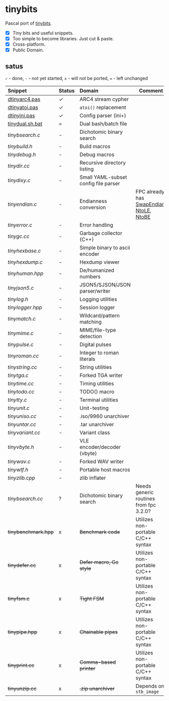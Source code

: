 # tinybits
Pascal port of [tinybits](https://github.com/r-lyeh/tinybits).

- [x] Tiny bits and useful snippets.
- [x] Too simple to become libraries. Just cut & paste.
- [x] Cross-platform.
- [x] Public Domain.

## satus

`✓` - done, `-` - not yet started, `x` - will not be ported, `=` - left unchanged

|Snippet|Status|Domain|Comment|
|:------|:-----|:-----|-------|
|[dtinyarc4.pas](dtinyarc4.pas)|✓|ARC4 stream cypher||
|[dtinyatoi.pas](dtinyatoi.pas)|✓|`atoi()` replacement||
|[dtinyini.pas](dtinyini.pas)|✓|Config parser (ini+)||
|[tinydual.sh.bat](tinydual.sh.bat)|=|Dual bash/batch file||
|_tinybsearch.c_|-|Dichotomic binary search||
|_tinybuild.h_|-|Build macros||
|_tinydebug.h_|-|Debug macros||
|_tinydir.cc_|-|Recursive directory listing||
|_tinydixy.c_|-|Small YAML-subset config file parser||
|_tinyendian.c_|-|Endianness conversion|FPC already has [SwapEndian](https://www.freepascal.org/docs-html/rtl/system/swapendian.html), [NtoLE](https://www.freepascal.org/docs-html/rtl/system/ntole.html), [NtoBE](https://www.freepascal.org/docs-html/rtl/system/ntobe.html)|
|_tinyerror.c_|-|Error handling||
|_tinygc.cc_|-|Garbage collector (C++)||
|_tinyhexbase.c_|-|Simple binary to ascii encoder||
|_tinyhexdump.c_|-|Hexdump viewer||
|_tinyhuman.hpp_|-|De/humanized numbers||
|_tinyjson5.c_|-|JSON5/SJSON/JSON parser/writer||
|_tinylog.h_|-|Logging utilities||
|_tinylogger.hpp_|-|Session logger||
|_tinymatch.c_|-|Wildcard/pattern matching||
|_tinymime.c_|-|MIME/file-type detection||
|_tinypulse.c_|-|Digital pulses||
|_tinyroman.cc_|-|Integer to roman literals||
|_tinystring.cc_|-|String utilities||
|_tinytga.c_|-|Forked TGA writer||
|_tinytime.cc_|-|Timing utilities||
|_tinytodo.cc_|-|TODO() macro||
|_tinytty.c_|-|Terminal utilities||
|_tinyunit.c_|-|Unit-testing||
|_tinyuniso.cc_|-|.iso/9960 unarchiver||
|_tinyuntar.cc_|-|.tar unarchiver||
|_tinyvariant.cc_|-|Variant class||
|_tinyvbyte.h_|-|VLE encoder/decoder (vbyte)||
|_tinywav.c_|-|Forked WAV writer||
|_tinywtf.h_|-|Portable host macros||
|_tinyzlib.cpp_|-|zlib inflater||
|_tinybsearch.cc_|?|Dichotomic binary search|Needs generic routines from fpc 3.2.0?|
|~~tinybenchmark.hpp~~|x|~~Benchmark code~~|Utilizes non-portable C/C++ syntax|
|~~tinydefer.cc~~|x|~~Defer macro, Go style~~|Utilizes non-portable C/C++ syntax|
|~~tinyfsm.c~~|x|~~Tight FSM~~|Utilizes non-portable C/C++ syntax|
|~~tinypipe.hpp~~|x|~~Chainable pipes~~|Utilizes non-portable C/C++ syntax|
|~~tinyprint.cc~~|x|~~Comma-based printer~~|Utilizes non-portable C/C++ syntax|
|~~tinyunzip.cc~~|x|~~.zip unarchiver~~|Depends on `stb_image`|
